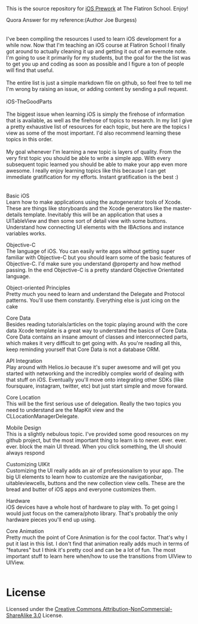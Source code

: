 This is the source repository for [iOS
Prework](http://prework.flatironschool.com/ios-development/) at The Flatiron School. Enjoy!


Quora Answer for my reference:(Author Joe Burgess)
<br>
<br>
<br>
I've been compiling the resources I used to learn iOS development for a while now. Now that I'm teaching an iOS course at Flatiron School I finally got around to actually cleaning it up and getting it out of an evernote note. I'm going to use it primarily for my students, but the goal for the the list was to get you up and coding as soon as possible and I figure a ton of people will find that useful.
<br><br>
The entire list is just a simple markdown file on github, so feel free to tell me I'm wrong by raising an issue, or adding content by sending a pull request.
<br><br>
iOS-TheGoodParts
<br><br>
The biggest issue when learning iOS is simply the firehose of information that is available, as well as the firehose of topics to research. In my list I give a pretty exhaustive list of resources for each topic, but here are the topics I view as some of the most important. I'd also recommend learning these topics in this order. 
<br><br>
My goal whenever I'm learning a new topic is layers of quality. From the very first topic you should be able to write a simple app. With every subsequent topic learned you should be able to make your app even more awesome. I really enjoy learning topics like this because I can get immediate gratification for my efforts. Instant gratification is the best :)
<br>
<br><br>
Basic iOS<br>
Learn how to make applications using the autogenerator tools of Xcode. These are things like storyboards and the Xcode generators like the master-details template. Inevitably this will be an application that uses a UITableView and then some sort of detail view with some buttons. Understand how connecting UI elements with the IBActions and instance variables works.

Objective-C<br>
The language of iOS. You can easily write apps without getting super familiar with Objective-C but you should learn some of the basic features of Objective-C. I'd make sure you understand @property and how method passing. In the end Objective-C is a pretty standard Objective Orientated language.

Object-oriented Principles<br>
Pretty much you need to learn and understand the Delegate and Protocol patterns. You'll use them constantly. Everything else is just icing on the cake

Core Data<br>
Besides reading tutorials/articles on the topic playing around with the core data Xcode template is a great way to understand the basics of Core Data. Core Data contains an insane amount of classes and interconnected parts, which makes it very difficult to get going with. As you're reading all this, keep reminding yourself that Core Data is not a database ORM.

API Integration<br>
Play around with Helios.io because it's super awesome and will get you started with networking and the incredibly complex world of dealing with that stuff on iOS. Eventually you'll move onto integrating other SDKs (like foursquare, instagram, twitter, etc) but just start simple and move forward.

Core Location<br>
This will be the first serious use of delegation. Really the two topics you need to understand are the MapKit view and the CLLocationManagerDelegate.

Mobile Design<br>
This is a slightly nebulous topic. I've provided some good resources on my github project, but the most important thing to learn is to never. ever. ever. ever. block the main UI thread. When you click something, the UI should always respond

Customizing UIKit<br>
Customizing the UI really adds an air of professionalism to your app. The big UI elements to learn how to customize are the navigationbar, uitableviewcells, buttons and the new collection view cells. These are the bread and butter of iOS apps and everyone customizes them.

Hardware<br>
iOS devices have a whole host of hardware to play with. To get going I would just focus on the camera/photo library. That's probably the only hardware pieces you'll end up using.

Core Animation<br>
Pretty much the point of Core Animation is for the cool factor. That's why I put it last in this list. I don't find that animation really adds much in terms of "features" but I think it's pretty cool and can be a lot of fun. The most important stuff to learn here when/how to use the transitions from UIView to UIView.
<br>
<br>


License
=======

Licensed under the [Creative Commons Attribution-NonCommercial-ShareAlike 3.0](http://creativecommons.org/licenses/by-nc-sa/3.0/ "Creative Commons License Page") License.
